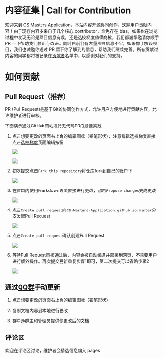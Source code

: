 # 内容征集 | Call for Contribution

欢迎来到 CS Masters Application，本站内容开源协同创作，欢迎用户贡献内容！由于现存内容多来自于几个核心 contributor，难免存在 bias，如果你在浏览过程中发现无论是项目信息有误，还是选校梯度值得商榷，我们都诚挚邀请你顺手 PR 一下帮助我们修正与改进。同时目前仍有大量项目信息不全，如果你了解该项目，我们也诚邀你通过 PR 留下你了解到的信息，帮助我们继续完善。所有贡献过内容的同学都将被记录在[贡献者](https://github.com/csmsapp/csmsapp.github.io/graphs/contributors)名单中，以感谢对我们的支持。

# 如何贡献

## Pull Request（推荐）

PR (Pull Request)是基于Git的协同创作方式，允许用户方便地进行贡献内容，允许维护者进行审核。

下面演示通过GitHub网站进行无代码PR的最佳实践

1. 点击想要更改的页面右上角的编辑图标（铅笔形状），注意编辑选校梯度直接点击[选校梯度](选校梯度.md)页面编辑按钮

	![](images/1.png)

	![](images/1-1.png)

2. 初次提交点击`Fork this repository`将仓库fork到自己的账户下

	![](images/2.png)

3. 在窗口内使用Markdown语法直接进行更改，点击`Propose changes`完成更改

	![](images/3.png)

4. 点击`Create pull request`向`CS-Masters-Application.github.io:master`分支发起Pull Request

	![](images/4.png)

5. 点击`Create pull request`确认创建Pull Request

	![](images/5.png)

6. 等待Pull Request审核通过后，内容会被自动编译并部署到网页，不需要用户进行额外操作。再次提交更新重复步骤1即可，第二次提交可以省略步骤2

	![](images/6.png)

## 通过[QQ群](https://jq.qq.com/?_wv=1027&k=Ikr0DObs)手动更新

1. 点击想要更改的页面右上角的编辑图标（铅笔形状）

2. 复制文档内容到本地进行更改

3. 群中@群主和管理员提供你更改后的文档

## 评论区

欢迎在评论区讨论，维护者会精选信息编入 pages
